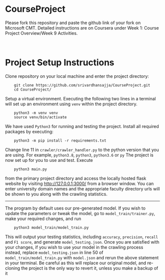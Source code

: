 # CourseProject

Please fork this repository and paste the github link of your fork on Microsoft CMT. Detailed instructions are on Coursera under Week 1: Course Project Overview/Week 9 Activities.
 
 <br>


# Project Setup Instructions

Clone repository on your local machine and enter the project directory:

	    git clone https://github.com/srivardhansajja/CourseProject.git
	    cd CourseProject/


Setup a virtual environment. Executing the following two lines in a terminal will set up an environment using `venv` within the project directory.

		python3 -m venv venv
		source venv/bin/activate

We have used `Python3` for running and testing the project. Install all required packages by executing:

		python3 -m pip install -r requirements.txt
	
Change line 11 in `crawler/crawler_handler.py` to the python version that you are using. For example, `python3.8`, `python3`, `python3.6` or `py`
The project is now set up for you to use and test. Execute

		python3 main.py

from the primary project directory and access the locally hosted flask website by visiting http://127.0.0.1:3000/ from a browser window. You can enter university domain names and the appropriate faculty directory urls will be shown to you along with the crawling statistics.

<hr>

The program by default uses our pre-generated model. If you wish to update the parameters or tweak the model, go to `model_train/trainer.py`, make your required changes, and run

		python3 model_train/model_train.py

This will output your testing statistics, including `accuracy`, `precision`, `recall` and `F1 score`, and generate `model_testing.json`. Once you are satisfied with your changes, if you wish to use your model in the crawling process instead, replace `model_testing.json` in line 50 of `model_train/model_train.py` with `model.json` and rerun the above statement in your terminal. Be careful as this will replace our original model, and re-cloning the project is the only way to revert it, unless you make a backup of it